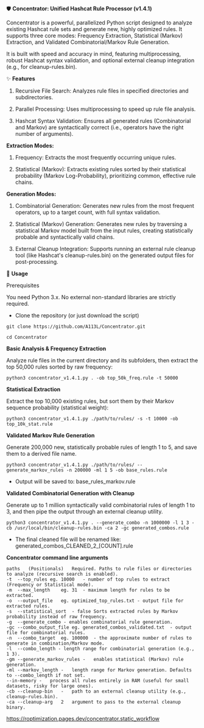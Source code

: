 🛡️ **Concentrator: Unified Hashcat Rule Processor (v1.4.1)**

Concentrator is a powerful, parallelized Python script designed to analyze existing Hashcat rule sets and generate new, highly optimized rules. It supports three core modes: Frequency Extraction, Statistical (Markov) Extraction, and Validated Combinatorial/Markov Rule Generation.

It is built with speed and accuracy in mind, featuring multiprocessing, robust Hashcat syntax validation, and optional external cleanup integration (e.g., for cleanup-rules.bin).

✨ **Features**

1. Recursive File Search: Analyzes rule files in specified directories and subdirectories.

2. Parallel Processing: Uses multiprocessing to speed up rule file analysis.

3. Hashcat Syntax Validation: Ensures all generated rules (Combinatorial and Markov) are syntactically correct (i.e., operators have the right number of arguments).

**Extraction Modes:**

1. Frequency: Extracts the most frequently occurring unique rules.

2. Statistical (Markov): Extracts existing rules sorted by their statistical probability (Markov Log-Probability), prioritizing common, effective rule chains.

**Generation Modes:**

1. Combinatorial Generation: Generates new rules from the most frequent operators, up to a target count, with full syntax validation.

2. Statistical (Markov) Generation: Generates new rules by traversing a statistical Markov model built from the input rules, creating statistically probable and syntactically valid chains.

3. External Cleanup Integration: Supports running an external rule cleanup tool (like Hashcat's cleanup-rules.bin) on the generated output files for post-processing.

🚀 **Usage**

Prerequisites

You need Python 3.x. No external non-standard libraries are strictly required.

- Clone the repository (or just download the script)

```git clone https://github.com/A113L/Concentrator.git```

```cd Concentrator```

**Basic Analysis & Frequency Extraction**

Analyze rule files in the current directory and its subfolders, then extract the top 50,000 rules sorted by raw frequency:


```python3 concentrator_v1.4.1.py . -ob top_50k_freq.rule -t 50000```

**Statistical Extraction**

Extract the top 10,000 existing rules, but sort them by their Markov sequence probability (statistical weight):

```python3 concentrator_v1.4.1.py ./path/to/rules/ -s -t 10000 -ob top_10k_stat.rule```

**Validated Markov Rule Generation**

Generate 200,000 new, statistically probable rules of length 1 to 5, and save them to a derived file name.

```python3 concentrator_v1.4.1.py ./path/to/rules/ --generate_markov_rules -n 200000 -ml 1 5 -ob base_rules.rule```
- Output will be saved to: base_rules_markov.rule

**Validated Combinatorial Generation with Cleanup**

Generate up to 1 million syntactically valid combinatorial rules of length 1 to 3, and then pipe the output through an external cleanup utility.


```python3 concentrator_v1.4.1.py . --generate_combo -n 1000000 -l 1 3 -cb /usr/local/bin/cleanup-rules.bin -ca 2 -gc generated_combos.rule```

- The final cleaned file will be renamed like: generated_combos_CLEANED_2_[COUNT].rule

**Concentrator command line arguments**

```
paths	(Positionals)	Required. Paths to rule files or directories to analyze (recursive search is enabled).
-t	--top_rules	eg. 10000	- number of top rules to extract (Frequency or Statistical mode).
-m	--max_length	eg. 31	- maximum length for rules to be extracted.
-o	--output_file	eg. optimized_top_rules.txt	- output file for extracted rules.
-s	--statistical_sort	- false	Sorts extracted rules by Markov probability instead of raw frequency.
-g	--generate_combo - enables combinatorial rule generation.
-gc	--combo_output_file eg.	generated_combos_validated.txt	- output file for combinatorial rules.
-n	--combo_target	eg. 100000	- the approximate number of rules to generate in combination/Markov mode.
-l	--combo_length - length range for combinatorial generation (e.g., 1 3).
-gm	--generate_markov_rules	-	enables statistical (Markov) rule generation.
-ml	--markov_length	-	length range for Markov generation. Defaults to --combo_length if not set.
--in-memory	-	process all rules entirely in RAM (useful for small datasets, risky for large ones).
-cb	--cleanup-bin	-	path to an external cleanup utility (e.g., cleanup-rules.bin).
-ca	--cleanup-arg	2	argument to pass to the external cleanup binary.
```
https://roptimization.pages.dev/concentrator.static_workflow
